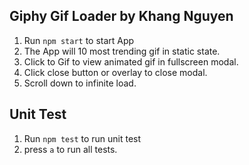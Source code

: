 ## Giphy Gif Loader by Khang Nguyen
1. Run `npm start` to start App
1. The App will 10 most trending gif in static state.
1. Click to Gif to view animated gif in fullscreen modal.
1. Click close button or overlay to close modal.
1. Scroll down to infinite load.


## Unit Test
1. Run `npm test` to run unit test
1. press `a` to run all tests.

